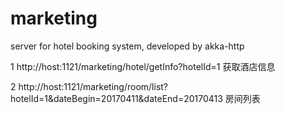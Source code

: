 # marketing
server for hotel booking system, developed by akka-http


1 http://host:1121/marketing/hotel/getInfo?hotelId=1 获取酒店信息

2 http://host:1121/marketing/room/list?hotelId=1&dateBegin=20170411&dateEnd=20170413 房间列表

